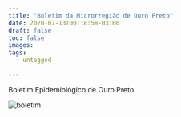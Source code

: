 ```yaml
---
title: "Boletim da Microrregião de Ouro Preto"
date: 2020-07-13T00:18:58-03:00
draft: false
toc: false
images:
tags: 
  - untagged

---
```


Boletim Epidemiológico de Ouro Preto

![boletim](/ouro-preto-13-07.jpg)